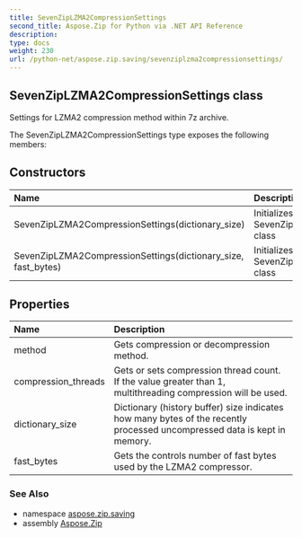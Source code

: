 ```yaml
---
title: SevenZipLZMA2CompressionSettings
second_title: Aspose.Zip for Python via .NET API Reference
description: 
type: docs
weight: 230
url: /python-net/aspose.zip.saving/sevenziplzma2compressionsettings/
---
```


## SevenZipLZMA2CompressionSettings class

Settings for LZMA2 compression method within 7z archive.

The SevenZipLZMA2CompressionSettings type exposes the following members:
## Constructors
| Name | Description |
| :- | :- |
|SevenZipLZMA2CompressionSettings(dictionary_size)|Initializes a new instance of the SevenZipLZMA2CompressionSettings class|
|SevenZipLZMA2CompressionSettings(dictionary_size, fast_bytes)|Initializes a new instance of the SevenZipLZMA2CompressionSettings class|
## Properties
| Name | Description |
| :- | :- |
|method|Gets compression or decompression method.|
|compression_threads|Gets or sets compression thread count. If the value greater than 1, multithreading compression will be used.|
|dictionary_size|Dictionary (history buffer) size indicates how many bytes of the recently processed uncompressed data is kept in memory.|
|fast_bytes|Gets the controls number of fast bytes used by the LZMA2 compressor.|

### See Also

* namespace [aspose.zip.saving](/zip/python-net/aspose.zip.saving/)
* assembly [Aspose.Zip](/zip/python-net/)

